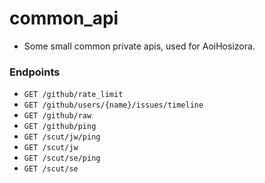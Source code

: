 # common_api

+ Some small common private apis, used for AoiHosizora.

### Endpoints

+ `GET /github/rate_limit`
+ `GET /github/users/{name}/issues/timeline`
+ `GET /github/raw`
+ `GET /github/ping`
+ `GET /scut/jw/ping`
+ `GET /scut/jw`
+ `GET /scut/se/ping`
+ `GET /scut/se`
